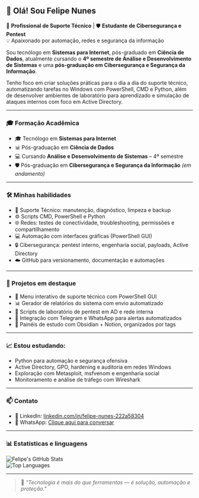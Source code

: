 ## 👋 Olá! Sou Felipe Nunes

🔧 **Profissional de Suporte Técnico** | 🛡️ **Estudante de Cibersegurança e Pentest**  
💡 Apaixonado por automação, redes e segurança da informação

Sou tecnólogo em **Sistemas para Internet**, pós-graduado em **Ciência de Dados**, atualmente cursando o **4º semestre de Análise e Desenvolvimento de Sistemas** e uma **pós-graduação em Cibersegurança e Segurança da Informação**.

Tenho foco em criar soluções práticas para o dia a dia do suporte técnico, automatizando tarefas no Windows com PowerShell, CMD e Python, além de desenvolver ambientes de laboratório para aprendizado e simulação de ataques internos com foco em Active Directory.

---

### 🎓 Formação Acadêmica
- 🎓 Tecnólogo em **Sistemas para Internet**
- 📊 Pós-graduação em **Ciência de Dados**
- 💻 Cursando **Análise e Desenvolvimento de Sistemas** – 4º semestre
- 🛡️ Pós-graduação em **Cibersegurança e Segurança da Informação** *(em andamento)*

---

### 🛠️ Minhas habilidades
- 📂 Suporte Técnico: manutenção, diagnóstico, limpeza e backup
- ⚙️ Scripts CMD, PowerShell e Python
- 🌐 Redes: testes de conectividade, troubleshooting, permissões e compartilhamento
- 💻 Automação com interfaces gráficas (PowerShell GUI)
- 🔒 Cibersegurança: pentest interno, engenharia social, payloads, Active Directory
- ☁️ GitHub para versionamento, documentação e automações

---

### 🚀 Projetos em destaque
- 🧰 Menu interativo de suporte técnico com PowerShell GUI
- 📊 Gerador de relatórios do sistema com envio automatizado
- 🧪 Scripts de laboratório de pentest em AD e rede interna
- 💬 Integração com Telegram e WhatsApp para alertas automatizados
- 📁 Painéis de estudo com Obsidian + Notion, organizados por tags

---

### 📈 Estou estudando:
- Python para automação e segurança ofensiva
- Active Directory, GPO, hardening e auditoria em redes Windows
- Exploração com Metasploit, msfvenom e engenharia social
- Monitoramento e análise de tráfego com Wireshark

---

### 📫 Contato
- 📎 LinkedIn: [linkedin.com/in/felipe-nunes-222a58304](https://www.linkedin.com/in/felipe-nunes-222a58304/)
- 📱 WhatsApp: [Clique aqui para conversar](https://wa.me/5511994444752)

---

### 📊 Estatísticas e linguagens

![Felipe's GitHub Stats](https://github-readme-stats.vercel.app/api?username=felipenu21&show_icons=true&theme=tokyonight)  
![Top Languages](https://github-readme-stats.vercel.app/api/top-langs/?username=felipenu21&layout=compact&theme=tokyonight)

---

> 🎯 *"Tecnologia é mais do que ferramentas — é solução, automação e proteção."*
